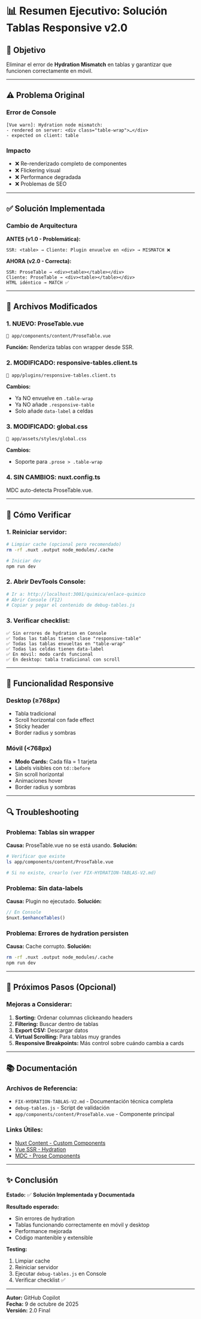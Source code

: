 # 📊 Resumen Ejecutivo: Solución Tablas Responsive v2.0

## 🎯 Objetivo
Eliminar el error de **Hydration Mismatch** en tablas y garantizar que funcionen correctamente en móvil.

---

## ⚠️ Problema Original

### Error de Console
```
[Vue warn]: Hydration node mismatch:
- rendered on server: <div class="table-wrap">…</div>  
- expected on client: table
```

### Impacto
- ❌ Re-renderizado completo de componentes
- ❌ Flickering visual
- ❌ Performance degradada
- ❌ Problemas de SEO

---

## ✅ Solución Implementada

### Cambio de Arquitectura

**ANTES (v1.0 - Problemática):**
```
SSR: <table> → Cliente: Plugin envuelve en <div> → MISMATCH ❌
```

**AHORA (v2.0 - Correcta):**
```
SSR: ProseTable → <div><table></table></div>
Cliente: ProseTable → <div><table></table></div>
HTML idéntico → MATCH ✅
```

---

## 📁 Archivos Modificados

### 1. **NUEVO:** ProseTable.vue
```
📂 app/components/content/ProseTable.vue
```
**Función:** Renderiza tablas con wrapper desde SSR.

### 2. **MODIFICADO:** responsive-tables.client.ts
```
📂 app/plugins/responsive-tables.client.ts
```
**Cambios:**
- Ya NO envuelve en `.table-wrap`
- Ya NO añade `.responsive-table`
- Solo añade `data-label` a celdas

### 3. **MODIFICADO:** global.css
```
📂 app/assets/styles/global.css
```
**Cambios:**
- Soporte para `.prose > .table-wrap`

### 4. **SIN CAMBIOS:** nuxt.config.ts
MDC auto-detecta ProseTable.vue.

---

## 🧪 Cómo Verificar

### 1. **Reiniciar servidor:**
```bash
# Limpiar cache (opcional pero recomendado)
rm -rf .nuxt .output node_modules/.cache

# Iniciar dev
npm run dev
```

### 2. **Abrir DevTools Console:**
```bash
# Ir a: http://localhost:3001/quimica/enlace-quimico
# Abrir Console (F12)
# Copiar y pegar el contenido de debug-tables.js
```

### 3. **Verificar checklist:**
```
✅ Sin errores de hydration en Console
✅ Todas las tablas tienen clase "responsive-table"
✅ Todas las tablas envueltas en "table-wrap"
✅ Todas las celdas tienen data-label
✅ En móvil: modo cards funcional
✅ En desktop: tabla tradicional con scroll
```

---

## 📱 Funcionalidad Responsive

### Desktop (≥768px)
- Tabla tradicional
- Scroll horizontal con fade effect
- Sticky header
- Border radius y sombras

### Móvil (<768px)
- **Modo Cards:** Cada fila = 1 tarjeta
- Labels visibles con `td::before`
- Sin scroll horizontal
- Animaciones hover
- Border radius y sombras

---

## 🔍 Troubleshooting

### Problema: Tablas sin wrapper
**Causa:** ProseTable.vue no se está usando.
**Solución:**
```bash
# Verificar que existe
ls app/components/content/ProseTable.vue

# Si no existe, crearlo (ver FIX-HYDRATION-TABLAS-V2.md)
```

### Problema: Sin data-labels
**Causa:** Plugin no ejecutado.
**Solución:**
```js
// En Console
$nuxt.$enhanceTables()
```

### Problema: Errores de hydration persisten
**Causa:** Cache corrupto.
**Solución:**
```bash
rm -rf .nuxt .output node_modules/.cache
npm run dev
```

---

## 🚀 Próximos Pasos (Opcional)

### Mejoras a Considerar:
1. **Sorting:** Ordenar columnas clickeando headers
2. **Filtering:** Buscar dentro de tablas
3. **Export CSV:** Descargar datos
4. **Virtual Scrolling:** Para tablas muy grandes
5. **Responsive Breakpoints:** Más control sobre cuándo cambia a cards

---

## 📚 Documentación

### Archivos de Referencia:
- `FIX-HYDRATION-TABLAS-V2.md` - Documentación técnica completa
- `debug-tables.js` - Script de validación
- `app/components/content/ProseTable.vue` - Componente principal

### Links Útiles:
- [Nuxt Content - Custom Components](https://content.nuxt.com/usage/markdown#custom-components)
- [Vue SSR - Hydration](https://vuejs.org/guide/scaling-up/ssr.html#hydration-mismatch)
- [MDC - Prose Components](https://content.nuxt.com/usage/markdown#prose-components)

---

## ✨ Conclusión

**Estado:** ✅ **Solución Implementada y Documentada**

**Resultado esperado:**
- Sin errores de hydration
- Tablas funcionando correctamente en móvil y desktop
- Performance mejorada
- Código mantenible y extensible

**Testing:**
1. Limpiar cache
2. Reiniciar servidor
3. Ejecutar `debug-tables.js` en Console
4. Verificar checklist ✅

---

**Autor:** GitHub Copilot  
**Fecha:** 9 de octubre de 2025  
**Versión:** 2.0 Final
